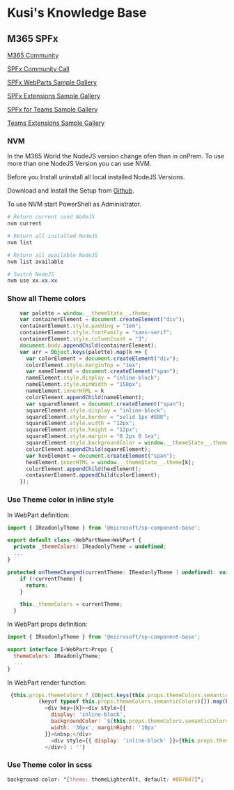 # Kusi's Knowledge Base

## M365 SPFx

[M365 Community](https://aka.ms/community/home)

[SPFx Community Call](https://aka.ms/spfx-call)

[SPFx WebParts Sample Gallery](https://aka.ms/spfx-webparts)

[SPFx Extensions Sample Gallery](https://aka.ms/spfx-extensions)

[SPFx for Teams Sample Gallery](https://aka.ms/teams-samples)

[Teams Extensions Sample Gallery](https://aka.ms/teams-extensions)

### NVM

In the M365 World the NodeJS version change ofen than in onPrem. To use more than one NodeJS Version you can use NVM.

Before you Install uninstall all local installed NodeJS Versions.

Download and Install the Setup from [Github](https://github.com/coreybutler/nvm-windows/releases).

To use NVM start PowerShell as Administrator.

```powershell
# Return current used NodeJS
nvm current

# Return all installed NodeJS
nvm list

# Return all available NodeJS
nvm list available

# Switch NodeJS
nvm use xx.xx.xx
```

### Show all Theme colors

```javascript
    var palette = window.__themeState__.theme;
    var containerElement = document.createElement("div");
    containerElement.style.padding = "1em";
    containerElement.style.fontFamily = "sans-serif";
    containerElement.style.columnCount = "3";
    document.body.appendChild(containerElement);
    var arr = Object.keys(palette).map(k => {
      var colorElement = document.createElement("div");
      colorElement.style.marginTop = "1ex";
      var nameElement = document.createElement("span");
      nameElement.style.display = "inline-block";
      nameElement.style.minWidth = "150px";
      nameElement.innerHTML = k
      colorElement.appendChild(nameElement);
      var squareElement = document.createElement("span");
      squareElement.style.display = "inline-block";
      squareElement.style.border = "solid 1px #888";
      squareElement.style.width = "12px";
      squareElement.style.height = "12px";
      squareElement.style.margin = "0 2px 0 1ex";
      squareElement.style.backgroundColor = window.__themeState__.theme[k];
      colorElement.appendChild(squareElement);
      var hexElement = document.createElement("span");
      hexElement.innerHTML = window.__themeState__.theme[k];
      colorElement.appendChild(hexElement);
      containerElement.appendChild(colorElement);
    });
```

### Use Theme color in inline style

In WebPart definition:

```javascript
import { IReadonlyTheme } from '@microsoft/sp-component-base';

export default class <WebPartName>WebPart {
  private _themeColors: IReadonlyTheme = undefined;
  ...
}

protected onThemeChanged(currentTheme: IReadonlyTheme | undefined): void {
    if (!currentTheme) {
      return;
    }

    this._themeColors = currentTheme;
  }
```

In WebPart props definition:

```javascript
import { IReadonlyTheme } from '@microsoft/sp-component-base';

export interface I<WebPart>Props {
  themeColors: IReadonlyTheme;
  ...
}
```

In WebPart render function:

```javascript
 {this.props.themeColors ? (Object.keys(this.props.themeColors.semanticColors) as
          (keyof typeof this.props.themeColors.semanticColors)[]).map(k =>
            <div key={k}><div style={{
              display: 'inline-block',
              backgroundColor: `${this.props.themeColors.semanticColors[k]}`,
              width: '30px', marginRight: '10px'
            }}>&nbsp;</div>
              <div style={{ display: 'inline-block' }}>{this.props.themeColors.semanticColors[k]} - {k}</div>
            </div>) : ''}
```

### Use Theme color in scss

```css
background-color: "[theme: themeLighterAlt, default: #0078d7]";
```